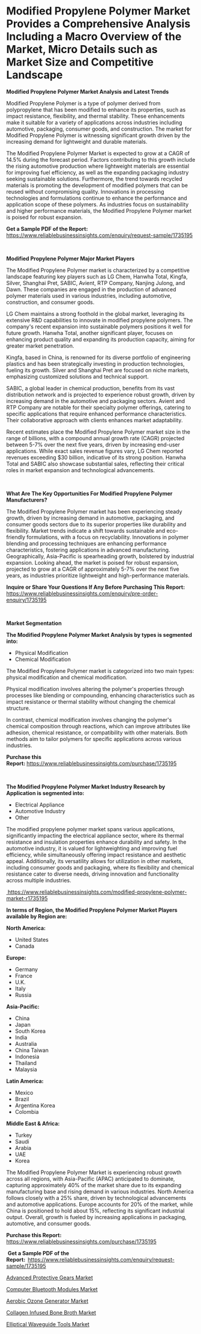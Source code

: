 <p><h1>Modified Propylene Polymer Market Provides a Comprehensive Analysis Including a Macro Overview of the Market, Micro Details such as Market Size and Competitive Landscape</h1></p><p><strong>Modified Propylene Polymer Market Analysis and Latest Trends</strong></p>
<p><p>Modified Propylene Polymer is a type of polymer derived from polypropylene that has been modified to enhance its properties, such as impact resistance, flexibility, and thermal stability. These enhancements make it suitable for a variety of applications across industries including automotive, packaging, consumer goods, and construction. The market for Modified Propylene Polymer is witnessing significant growth driven by the increasing demand for lightweight and durable materials.</p><p>The Modified Propylene Polymer Market is expected to grow at a CAGR of 14.5% during the forecast period. Factors contributing to this growth include the rising automotive production where lightweight materials are essential for improving fuel efficiency, as well as the expanding packaging industry seeking sustainable solutions. Furthermore, the trend towards recycled materials is promoting the development of modified polymers that can be reused without compromising quality. Innovations in processing technologies and formulations continue to enhance the performance and application scope of these polymers. As industries focus on sustainability and higher performance materials, the Modified Propylene Polymer market is poised for robust expansion.</p></p>
<p><strong>Get a Sample PDF of the Report:&nbsp;</strong> <a href="https://www.reliablebusinessinsights.com/enquiry/request-sample/1735195?utm_campaign=48&utm_medium=2&utm_source=Github&utm_content=ia&utm_term=13102024&utm_id=modified-propylene-polymer">https://www.reliablebusinessinsights.com/enquiry/request-sample/1735195</a></p>
<p>&nbsp;</p>
<p><strong>Modified Propylene Polymer Major Market Players</strong></p>
<p><p>The Modified Propylene Polymer market is characterized by a competitive landscape featuring key players such as LG Chem, Hanwha Total, Kingfa, Silver, Shanghai Pret, SABIC, Avient, RTP Company, Nanjing Julong, and Dawn. These companies are engaged in the production of advanced polymer materials used in various industries, including automotive, construction, and consumer goods.</p><p>LG Chem maintains a strong foothold in the global market, leveraging its extensive R&D capabilities to innovate in modified propylene polymers. The company's recent expansion into sustainable polymers positions it well for future growth. Hanwha Total, another significant player, focuses on enhancing product quality and expanding its production capacity, aiming for greater market penetration.</p><p>Kingfa, based in China, is renowned for its diverse portfolio of engineering plastics and has been strategically investing in production technologies, fueling its growth. Silver and Shanghai Pret are focused on niche markets, emphasizing customized solutions and technical support.</p><p>SABIC, a global leader in chemical production, benefits from its vast distribution network and is projected to experience robust growth, driven by increasing demand in the automotive and packaging sectors. Avient and RTP Company are notable for their specialty polymer offerings, catering to specific applications that require enhanced performance characteristics. Their collaborative approach with clients enhances market adaptability.</p><p>Recent estimates place the Modified Propylene Polymer market size in the range of billions, with a compound annual growth rate (CAGR) projected between 5-7% over the next five years, driven by increasing end-user applications. While exact sales revenue figures vary, LG Chem reported revenues exceeding $30 billion, indicative of its strong position. Hanwha Total and SABIC also showcase substantial sales, reflecting their critical roles in market expansion and technological advancements.</p></p>
<p>&nbsp;</p>
<p><strong>What Are The Key Opportunities For Modified Propylene Polymer Manufacturers?</strong></p>
<p><p>The Modified Propylene Polymer market has been experiencing steady growth, driven by increasing demand in automotive, packaging, and consumer goods sectors due to its superior properties like durability and flexibility. Market trends indicate a shift towards sustainable and eco-friendly formulations, with a focus on recyclability. Innovations in polymer blending and processing techniques are enhancing performance characteristics, fostering applications in advanced manufacturing. Geographically, Asia-Pacific is spearheading growth, bolstered by industrial expansion. Looking ahead, the market is poised for robust expansion, projected to grow at a CAGR of approximately 5-7% over the next five years, as industries prioritize lightweight and high-performance materials.</p></p>
<p><strong>Inquire or Share Your Questions If Any Before Purchasing This Report:</strong> <a href="https://www.reliablebusinessinsights.com/enquiry/pre-order-enquiry/1735195?utm_campaign=48&utm_medium=2&utm_source=Github&utm_content=ia&utm_term=13102024&utm_id=modified-propylene-polymer">https://www.reliablebusinessinsights.com/enquiry/pre-order-enquiry/1735195</a></p>
<p>&nbsp;</p>
<p><strong>Market Segmentation</strong></p>
<p><strong>The Modified Propylene Polymer Market Analysis by types is segmented into:</strong></p>
<p><ul><li>Physical Modification</li><li>Chemical Modification</li></ul></p>
<p><p>The Modified Propylene Polymer market is categorized into two main types: physical modification and chemical modification. </p><p>Physical modification involves altering the polymer's properties through processes like blending or compounding, enhancing characteristics such as impact resistance or thermal stability without changing the chemical structure. </p><p>In contrast, chemical modification involves changing the polymer's chemical composition through reactions, which can improve attributes like adhesion, chemical resistance, or compatibility with other materials. Both methods aim to tailor polymers for specific applications across various industries.</p></p>
<p><strong>Purchase this Report:&nbsp;</strong><a href="https://www.reliablebusinessinsights.com/purchase/1735195?utm_campaign=48&utm_medium=2&utm_source=Github&utm_content=ia&utm_term=13102024&utm_id=modified-propylene-polymer">https://www.reliablebusinessinsights.com/purchase/1735195</a></p>
<p>&nbsp;</p>
<p><strong>The Modified Propylene Polymer Market Industry Research by Application is segmented into:</strong></p>
<p><ul><li>Electrical Appliance</li><li>Automotive Industry</li><li>Other</li></ul></p>
<p><p>The modified propylene polymer market spans various applications, significantly impacting the electrical appliance sector, where its thermal resistance and insulation properties enhance durability and safety. In the automotive industry, it is valued for lightweighting and improving fuel efficiency, while simultaneously offering impact resistance and aesthetic appeal. Additionally, its versatility allows for utilization in other markets, including consumer goods and packaging, where its flexibility and chemical resistance cater to diverse needs, driving innovation and functionality across multiple industries.</p></p>
<p><a href="https://www.reliablebusinessinsights.com/modified-propylene-polymer-market-r1735195?utm_campaign=48&utm_medium=2&utm_source=Github&utm_content=ia&utm_term=13102024&utm_id=modified-propylene-polymer">&nbsp;https://www.reliablebusinessinsights.com/modified-propylene-polymer-market-r1735195</a></p>
<p><strong>In terms of Region, the Modified Propylene Polymer Market Players available by Region are:</strong></p>
<p>
    <p> <strong> North America: </strong>
        <ul>
            <li>United States</li>
            <li>Canada</li>
        </ul>
        </p> 
    <p> <strong> Europe: </strong>
        <ul>
            <li>Germany</li>
            <li>France</li>
            <li>U.K.</li>
            <li>Italy</li>
            <li>Russia</li>
        </ul>
        </p> 
    <p> <strong> Asia-Pacific: </strong>
        <ul>
            <li>China</li>
            <li>Japan</li>
            <li>South Korea</li>
            <li>India</li>
            <li>Australia</li>
            <li>China Taiwan</li>
            <li>Indonesia</li>
            <li>Thailand</li>
            <li>Malaysia</li>
        </ul>
        </p> 
    <p> <strong> Latin America: </strong>
        <ul>
            <li>Mexico</li>
            <li>Brazil</li>
            <li>Argentina Korea</li>
            <li>Colombia</li>
        </ul>
        </p> 
    <p> <strong> Middle East & Africa: </strong>
        <ul>
            <li>Turkey</li>
            <li>Saudi</li>
            <li>Arabia</li>
            <li>UAE</li>
            <li>Korea</li>
        </ul>
    </p>
    </p>
<p><p>The Modified Propylene Polymer Market is experiencing robust growth across all regions, with Asia-Pacific (APAC) anticipated to dominate, capturing approximately 40% of the market share due to its expanding manufacturing base and rising demand in various industries. North America follows closely with a 25% share, driven by technological advancements and automotive applications. Europe accounts for 20% of the market, while China is positioned to hold about 15%, reflecting its significant industrial output. Overall, growth is fueled by increasing applications in packaging, automotive, and consumer goods.</p></p>
<p><strong>Purchase this Report: </strong><a href="https://www.reliablebusinessinsights.com/purchase/1735195?utm_campaign=48&utm_medium=2&utm_source=Github&utm_content=ia&utm_term=13102024&utm_id=modified-propylene-polymer">https://www.reliablebusinessinsights.com/purchase/1735195</a></p>
<p>&nbsp;<strong>Get a Sample PDF of the Report:&nbsp;&nbsp;</strong><a href="https://www.reliablebusinessinsights.com/enquiry/request-sample/1735195?utm_campaign=48&utm_medium=2&utm_source=Github&utm_content=ia&utm_term=13102024&utm_id=modified-propylene-polymer">https://www.reliablebusinessinsights.com/enquiry/request-sample/1735195</a></p>
<p><strong></strong></p>
<p><p><a href="https://www.linkedin.com/pulse/advanced-protective-gears-industry-analysis-report-its-market-lhe7c?utm_campaign=48&utm_medium=2&utm_source=Github&utm_content=ia&utm_term=13102024&utm_id=modified-propylene-polymer">Advanced Protective Gears Market</a></p><p><a href="https://www.linkedin.com/pulse/computer-bluetooth-modules-market-global-share-ranking-9xqie?utm_campaign=48&utm_medium=2&utm_source=Github&utm_content=ia&utm_term=13102024&utm_id=modified-propylene-polymer">Computer Bluetooth Modules Market</a></p><p><a href="https://www.linkedin.com/pulse/emerging-aerobic-ozone-generator-market-opportunities-analysis-zb3dc?utm_campaign=48&utm_medium=2&utm_source=Github&utm_content=ia&utm_term=13102024&utm_id=modified-propylene-polymer">Aerobic Ozone Generator Market</a></p><p><a href="https://github.com/Armeladukagjini693/Market-Research-Report-List-1/blob/main/collagen-infused-bone-broth-market.md?utm_campaign=48&utm_medium=2&utm_source=Github&utm_content=ia&utm_term=13102024&utm_id=modified-propylene-polymer">Collagen Infused Bone Broth Market</a></p><p><a href="https://github.com/DorinaOsmani364/Market-Research-Report-List-1/blob/main/elliptical-waveguide-tools-market.md?utm_campaign=48&utm_medium=2&utm_source=Github&utm_content=ia&utm_term=13102024&utm_id=modified-propylene-polymer">Elliptical Waveguide Tools Market</a></p></p>